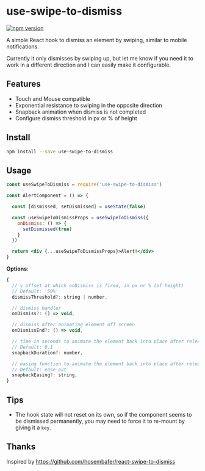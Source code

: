 # use-swipe-to-dismiss
[![npm version](https://img.shields.io/npm/v/use-swipe-to-dismiss.svg)](https://npmjs.org/package/use-swipe-to-dismiss)

A simple React hook to dismiss an element by swiping, similar to mobile notifications.

Currently it only dismisses by swiping up, but let me know if you need it to work in a different direction and I can easily make it configurable.

## Features

- Touch and Mouse compatible
- Exponential resistance to swiping in the opposite direction
- Snapback animation when dismiss is not completed
- Configure dismiss threshold in px or % of height

## Install

```sh
npm install --save use-swipe-to-dismiss
```

## Usage

```jsx
const useSwipeToDismiss = require('use-swipe-to-dismiss')

const AlertComponent = () => {

  const [dismissed, setDismissed] = useState(false)

  const useSwipeToDismissProps = useSwipeToDismiss({ 
    onDismiss: () => {
      setDismissed(true)
    }
  })

  return <div {...useSwipeToDismissProps}>Alert!</div>
}
```

**Options**:

```js
{
  // y offset at which onDismiss is fired, in px or % (of height)
  // Default: '50%'
  dismissThreshold?: string | number,

  // dismiss handler
  onDismiss?: () => void,

  // dismiss after animating element off screen
  onDismissEnd?: () => void,

  // time in seconds to animate the element back into place after releasing
  // Default: 0.1
  snapbackDuration?: number,

  // easing function to animate the element back into place after releasing
  // Default: ease-out
  snapbackEasing?: string,
}
```

## Tips

- The hook state will not reset on its own, so if the component seems to be dismissed permanently, you may need to force it to re-mount by giving it a `key`.

## Thanks

Inspired by https://github.com/hosembafer/react-swipe-to-dismiss
